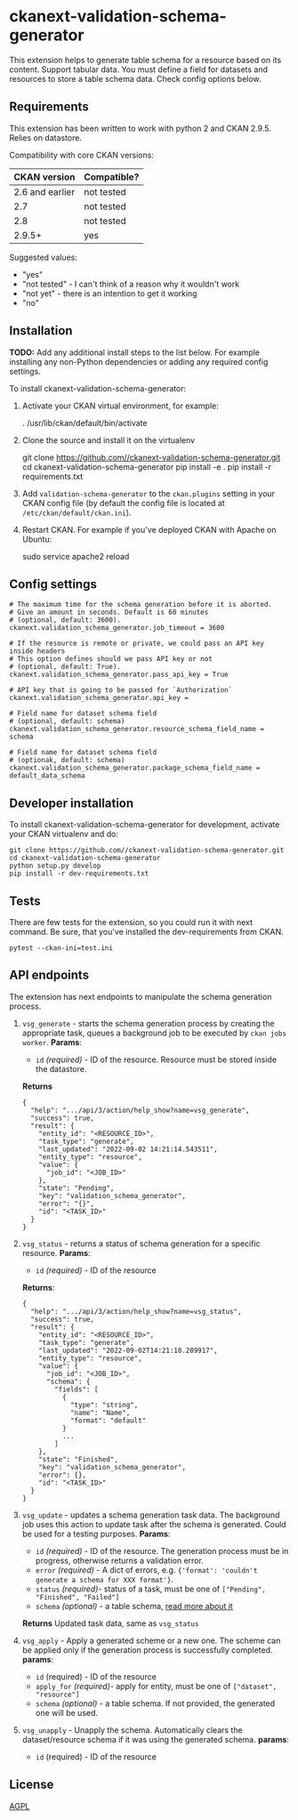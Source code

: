 # ckanext-validation-schema-generator

This extension helps to generate table schema for a resource based on its content. Support tabular data.
You must define a field for datasets and resources to store a table schema data. Check config options below.


## Requirements

This extension has been written to work with python 2 and CKAN 2.9.5. Relies on datastore.

Compatibility with core CKAN versions:

| CKAN version    | Compatible?   |
| --------------- | ------------- |
| 2.6 and earlier | not tested    |
| 2.7             | not tested    |
| 2.8             | not tested    |
| 2.9.5+           | yes          |

Suggested values:

* "yes"
* "not tested" - I can't think of a reason why it wouldn't work
* "not yet" - there is an intention to get it working
* "no"


## Installation

**TODO:** Add any additional install steps to the list below.
   For example installing any non-Python dependencies or adding any required
   config settings.

To install ckanext-validation-schema-generator:

1. Activate your CKAN virtual environment, for example:

     . /usr/lib/ckan/default/bin/activate

2. Clone the source and install it on the virtualenv

    git clone https://github.com//ckanext-validation-schema-generator.git
    cd ckanext-validation-schema-generator
    pip install -e .
	pip install -r requirements.txt

3. Add `validation-schema-generator` to the `ckan.plugins` setting in your CKAN
   config file (by default the config file is located at
   `/etc/ckan/default/ckan.ini`).

4. Restart CKAN. For example if you've deployed CKAN with Apache on Ubuntu:

     sudo service apache2 reload


## Config settings

    # The maximum time for the schema generation before it is aborted.
    # Give an amount in seconds. Default is 60 minutes
    # (optional, default: 3600).
    ckanext.validation_schema_generator.job_timeout = 3600

    # If the resource is remote or private, we could pass an API key inside headers
    # This option defines should we pass API key or not
    # (optional, default: True).
    ckanext.validation_schema_generator.pass_api_key = True

    # API key that is going to be passed for `Authorization`
    ckanext.validation_schema_generator.api_key =

    # Field name for dataset schema field
    # (optional, default: schema)
    ckanext.validation_schema_generator.resource_schema_field_name = schema

    # Field name for dataset schema field
    # (optionak, default: schema)
    ckanext.validation_schema_generator.package_schema_field_name = default_data_schema


## Developer installation

To install ckanext-validation-schema-generator for development, activate your CKAN virtualenv and
do:

    git clone https://github.com//ckanext-validation-schema-generator.git
    cd ckanext-validation-schema-generator
    python setup.py develop
    pip install -r dev-requirements.txt


## Tests

There are few tests for the extension, so you could run it with next command. Be sure, that you've installed the dev-requirements from CKAN.

    pytest --ckan-ini=test.ini


## API endpoints

The extension has next endpoints to manipulate the schema generation process.

1. `vsg_generate` - starts the schema generation process by creating the appropriate task, queues a background job to be executed by `ckan jobs worker`.
    **Params**:
    - `id` _(required)_ - ID of the resource. Resource must be stored inside the datastore.

    **Returns**
    ```
    {
      "help": ".../api/3/action/help_show?name=vsg_generate",
      "success": true,
      "result": {
        "entity_id": "<RESOURCE_ID>",
        "task_type": "generate",
        "last_updated": "2022-09-02 14:21:14.543511",
        "entity_type": "resource",
        "value": {
          "job_id": "<JOB_ID>"
        },
        "state": "Pending",
        "key": "validation_schema_generator",
        "error": "{}",
        "id": "<TASK_ID>"
      }
    }

2. `vsg_status` - returns a status of schema generation for a specific resource.
    **Params**:
    - `id` _(required)_ - ID of the resource

    **Returns**:
    ```
    {
      "help": ".../api/3/action/help_show?name=vsg_status",
      "success": true,
      "result": {
        "entity_id": "<RESOURCE_ID>",
        "task_type": "generate",
        "last_updated": "2022-09-02T14:21:18.289917",
        "entity_type": "resource",
        "value": {
          "job_id": "<JOB_ID>",
          "schema": {
            "fields": [
              {
                "type": "string",
                "name": "Name",
                "format": "default"
              }
              ...
            ]
        },
        "state": "Finished",
        "key": "validation_schema_generator",
        "error": {},
        "id": "<TASK_ID>"
      }
    }

3. `vsg_update` - updates a schema generation task data. The background job uses this action to update task after the schema is generated. Could be used for a testing purposes.
    **Params**:
    - `id` _(required)_ - ID of the resource. The generation process must be in progress, otherwise returns a validation error.
    - `error` _(required)_ - A dict of errors, e.g. `{'format': 'couldn't generate a schema for XXX format'}`.
    - `status` _(required)_- status of a task, must be one of `["Pending", "Finished", "Failed"]`
    - `schema` _(optional)_ - a table schema, [read more about it](https://specs.frictionlessdata.io//table-schema/)

    **Returns**
    Updated task data, same as `vsg_status`

4. `vsg_apply` - Apply a generated scheme or a new one. The scheme can be applied only if the generation process is successfully completed.
    **params**:
    - `id` (required) - ID of the resource
    - `apply_for` _(required)_- apply for entity, must be one of `["dataset", "resource"]`
    - `schema` _(optional)_ - a table schema. If not provided, the generated one will be used.

5. `vsg_unapply` - Unapply the schema. Automatically clears the dataset/resource schema if it was using the generated schema.
    **params**:
    - `id` (required) - ID of the resource

## License

[AGPL](https://www.gnu.org/licenses/agpl-3.0.en.html)
